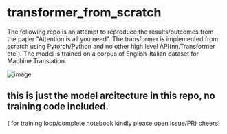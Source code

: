 # transformer_from_scratch

The following repo is an attempt to reproduce the results/outcomes from the paper "Attention is all you need". The transformer is implemented from scratch using Pytorch/Python and no other high level API(nn.Transformer etc.). The model is trained on a corpus of English-Italian dataset for Machine Translation.

![image](https://github.com/user-attachments/assets/30648bce-a5bf-470d-9062-6398d3172354)


## this is just the model arcitecture in this repo, no training code included.
( for training loop/complete notebook kindly please open issue/PR)
cheers!
